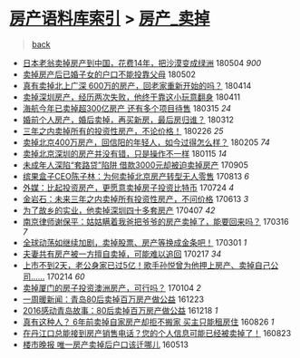 [房产语料库索引](../../README.md)  > [房产_卖掉](房产_卖掉.md)
====
> [back](../README.md)

- [日本老翁卖掉房产到中国，花费14年，把沙漠变成绿洲](http://jkwz.applinzi.com/ittc/7099280502123136007.html#%E6%97%A5%E6%9C%AC%E8%80%81%E7%BF%81%E5%8D%96%E6%8E%89%E6%88%BF%E4%BA%A7%E5%88%B0%E4%B8%AD%E5%9B%BD%EF%BC%8C%E8%8A%B1%E8%B4%B914%E5%B9%B4%EF%BC%8C%E6%8A%8A%E6%B2%99%E6%BC%A0%E5%8F%98%E6%88%90%E7%BB%BF%E6%B4%B2) 180504 *900* 
- [卖掉房产后已婚子女的户口不能投靠父母](http://jkwz.applinzi.com/ittc/7098441597878535184.html#%E5%8D%96%E6%8E%89%E6%88%BF%E4%BA%A7%E5%90%8E%E5%B7%B2%E5%A9%9A%E5%AD%90%E5%A5%B3%E7%9A%84%E6%88%B7%E5%8F%A3%E4%B8%8D%E8%83%BD%E6%8A%95%E9%9D%A0%E7%88%B6%E6%AF%8D) 180502  
- [真有卖掉北上广深 600万的房产，回老家重新开始的吗？](http://jkwz.applinzi.com/ittc/7091740857193726982.html#%E7%9C%9F%E6%9C%89%E5%8D%96%E6%8E%89%E5%8C%97%E4%B8%8A%E5%B9%BF%E6%B7%B1+600%E4%B8%87%E7%9A%84%E6%88%BF%E4%BA%A7%EF%BC%8C%E5%9B%9E%E8%80%81%E5%AE%B6%E9%87%8D%E6%96%B0%E5%BC%80%E5%A7%8B%E7%9A%84%E5%90%97%EF%BC%9F) 180414  
- [卖掉深圳房产，经历两次失败，他终于靠这小玩意翻身](http://jkwz.applinzi.com/ittc/7090767055353807889.html#%E5%8D%96%E6%8E%89%E6%B7%B1%E5%9C%B3%E6%88%BF%E4%BA%A7%EF%BC%8C%E7%BB%8F%E5%8E%86%E4%B8%A4%E6%AC%A1%E5%A4%B1%E8%B4%A5%EF%BC%8C%E4%BB%96%E7%BB%88%E4%BA%8E%E9%9D%A0%E8%BF%99%E5%B0%8F%E7%8E%A9%E6%84%8F%E7%BF%BB%E8%BA%AB) 180411  
- [海航今年已卖掉超300亿房产 还有多个项目待售](http://jkwz.applinzi.com/ittc/7080626285481296903.html#%E6%B5%B7%E8%88%AA%E4%BB%8A%E5%B9%B4%E5%B7%B2%E5%8D%96%E6%8E%89%E8%B6%85300%E4%BA%BF%E6%88%BF%E4%BA%A7+%E8%BF%98%E6%9C%89%E5%A4%9A%E4%B8%AA%E9%A1%B9%E7%9B%AE%E5%BE%85%E5%94%AE) 180315 *24* 
- [婚前个人房产，婚后卖掉，再买新房，最后房归谁？](http://jkwz.applinzi.com/ittc/7079540814219052049.html#%E5%A9%9A%E5%89%8D%E4%B8%AA%E4%BA%BA%E6%88%BF%E4%BA%A7%EF%BC%8C%E5%A9%9A%E5%90%8E%E5%8D%96%E6%8E%89%EF%BC%8C%E5%86%8D%E4%B9%B0%E6%96%B0%E6%88%BF%EF%BC%8C%E6%9C%80%E5%90%8E%E6%88%BF%E5%BD%92%E8%B0%81%EF%BC%9F) 180312  
- [三年之内卖掉所有的投资性房产，不论价格！](http://jkwz.applinzi.com/ittc/7074334041052808198.html#%E4%B8%89%E5%B9%B4%E4%B9%8B%E5%86%85%E5%8D%96%E6%8E%89%E6%89%80%E6%9C%89%E7%9A%84%E6%8A%95%E8%B5%84%E6%80%A7%E6%88%BF%E4%BA%A7%EF%BC%8C%E4%B8%8D%E8%AE%BA%E4%BB%B7%E6%A0%BC%EF%BC%81) 180226 *25* 
- [卖掉北京400万房产，回信阳的年轻人，如今过得怎么样？](http://jkwz.applinzi.com/ittc/7066641606168282123.html#%E5%8D%96%E6%8E%89%E5%8C%97%E4%BA%AC400%E4%B8%87%E6%88%BF%E4%BA%A7%EF%BC%8C%E5%9B%9E%E4%BF%A1%E9%98%B3%E7%9A%84%E5%B9%B4%E8%BD%BB%E4%BA%BA%EF%BC%8C%E5%A6%82%E4%BB%8A%E8%BF%87%E5%BE%97%E6%80%8E%E4%B9%88%E6%A0%B7%EF%BC%9F) 180205 *74* 
- [卖掉北京深圳的房产并没有错，只是操作不一样](http://jkwz.applinzi.com/ittc/7058852864670041099.html#%E5%8D%96%E6%8E%89%E5%8C%97%E4%BA%AC%E6%B7%B1%E5%9C%B3%E7%9A%84%E6%88%BF%E4%BA%A7%E5%B9%B6%E6%B2%A1%E6%9C%89%E9%94%99%EF%BC%8C%E5%8F%AA%E6%98%AF%E6%93%8D%E4%BD%9C%E4%B8%8D%E4%B8%80%E6%A0%B7) 180115 *14* 
- [未成年人深陷“套路贷”陷阱 借款3000元却被迫卖掉房产](http://jkwz.applinzi.com/ittc/7009826214158795793.html#%E6%9C%AA%E6%88%90%E5%B9%B4%E4%BA%BA%E6%B7%B1%E9%99%B7%E2%80%9C%E5%A5%97%E8%B7%AF%E8%B4%B7%E2%80%9D%E9%99%B7%E9%98%B1+%E5%80%9F%E6%AC%BE3000%E5%85%83%E5%8D%B4%E8%A2%AB%E8%BF%AB%E5%8D%96%E6%8E%89%E6%88%BF%E4%BA%A7) 170905  
- [缤果盒子CEO陈子林：为何卖掉北京房产转型无人零售](http://jkwz.applinzi.com/ittc/7001202813177447440.html#%E7%BC%A4%E6%9E%9C%E7%9B%92%E5%AD%90CEO%E9%99%88%E5%AD%90%E6%9E%97%EF%BC%9A%E4%B8%BA%E4%BD%95%E5%8D%96%E6%8E%89%E5%8C%97%E4%BA%AC%E6%88%BF%E4%BA%A7%E8%BD%AC%E5%9E%8B%E6%97%A0%E4%BA%BA%E9%9B%B6%E5%94%AE) 170813 *6* 
- [外媒：比起投资房产，更愿意卖掉房子投资比特币](http://jkwz.applinzi.com/ittc/6993920855745496080.html#%E5%A4%96%E5%AA%92%EF%BC%9A%E6%AF%94%E8%B5%B7%E6%8A%95%E8%B5%84%E6%88%BF%E4%BA%A7%EF%BC%8C%E6%9B%B4%E6%84%BF%E6%84%8F%E5%8D%96%E6%8E%89%E6%88%BF%E5%AD%90%E6%8A%95%E8%B5%84%E6%AF%94%E7%89%B9%E5%B8%81) 170724 *4* 
- [金岩石：未来三年之内卖掉所有投资性房产，不问价格](http://jkwz.applinzi.com/ittc/6978387031305503748.html#%E9%87%91%E5%B2%A9%E7%9F%B3%EF%BC%9A%E6%9C%AA%E6%9D%A5%E4%B8%89%E5%B9%B4%E4%B9%8B%E5%86%85%E5%8D%96%E6%8E%89%E6%89%80%E6%9C%89%E6%8A%95%E8%B5%84%E6%80%A7%E6%88%BF%E4%BA%A7%EF%BC%8C%E4%B8%8D%E9%97%AE%E4%BB%B7%E6%A0%BC) 170613 *3* 
- [为了故乡的实业，他卖掉深圳四十多套房产](http://jkwz.applinzi.com/ittc/6953627335021560837.html#%E4%B8%BA%E4%BA%86%E6%95%85%E4%B9%A1%E7%9A%84%E5%AE%9E%E4%B8%9A%EF%BC%8C%E4%BB%96%E5%8D%96%E6%8E%89%E6%B7%B1%E5%9C%B3%E5%9B%9B%E5%8D%81%E5%A4%9A%E5%A5%97%E6%88%BF%E4%BA%A7) 170407 *42* 
- [南京律师谢保平：姑姑瞒着我爸把爷爷的房产卖掉了，能要回来吗？](http://jkwz.applinzi.com/ittc/6945575353052562437.html#%E5%8D%97%E4%BA%AC%E5%BE%8B%E5%B8%88%E8%B0%A2%E4%BF%9D%E5%B9%B3%EF%BC%9A%E5%A7%91%E5%A7%91%E7%9E%92%E7%9D%80%E6%88%91%E7%88%B8%E6%8A%8A%E7%88%B7%E7%88%B7%E7%9A%84%E6%88%BF%E4%BA%A7%E5%8D%96%E6%8E%89%E4%BA%86%EF%BC%8C%E8%83%BD%E8%A6%81%E5%9B%9E%E6%9D%A5%E5%90%97%EF%BC%9F) 170316 *7* 
- [全球动荡如继续加剧，卖掉股票、房产等换成金条吧！](http://jkwz.applinzi.com/ittc/6939681508355998725.html#%E5%85%A8%E7%90%83%E5%8A%A8%E8%8D%A1%E5%A6%82%E7%BB%A7%E7%BB%AD%E5%8A%A0%E5%89%A7%EF%BC%8C%E5%8D%96%E6%8E%89%E8%82%A1%E7%A5%A8%E3%80%81%E6%88%BF%E4%BA%A7%E7%AD%89%E6%8D%A2%E6%88%90%E9%87%91%E6%9D%A1%E5%90%A7%EF%BC%81) 170301 *1* 
- [夫妻共有房产被一方擅自卖掉，可能难以追回](http://jkwz.applinzi.com/ittc/6934909386215654405.html#%E5%A4%AB%E5%A6%BB%E5%85%B1%E6%9C%89%E6%88%BF%E4%BA%A7%E8%A2%AB%E4%B8%80%E6%96%B9%E6%93%85%E8%87%AA%E5%8D%96%E6%8E%89%EF%BC%8C%E5%8F%AF%E8%83%BD%E9%9A%BE%E4%BB%A5%E8%BF%BD%E5%9B%9E) 170217 *34* 
- [上市不到2天，老公身家已过5亿！歌手孙悦曾为他押上房产、卖掉自己公司……](http://jkwz.applinzi.com/ittc/6934483361161806853.html#%E4%B8%8A%E5%B8%82%E4%B8%8D%E5%88%B02%E5%A4%A9%EF%BC%8C%E8%80%81%E5%85%AC%E8%BA%AB%E5%AE%B6%E5%B7%B2%E8%BF%875%E4%BA%BF%EF%BC%81%E6%AD%8C%E6%89%8B%E5%AD%99%E6%82%A6%E6%9B%BE%E4%B8%BA%E4%BB%96%E6%8A%BC%E4%B8%8A%E6%88%BF%E4%BA%A7%E3%80%81%E5%8D%96%E6%8E%89%E8%87%AA%E5%B7%B1%E5%85%AC%E5%8F%B8%E2%80%A6%E2%80%A6) 170214 *60* 
- [卖掉厦门的房子投资澳洲房产，可行吗？](http://jkwz.applinzi.com/ittc/6919204917863777284.html#%E5%8D%96%E6%8E%89%E5%8E%A6%E9%97%A8%E7%9A%84%E6%88%BF%E5%AD%90%E6%8A%95%E8%B5%84%E6%BE%B3%E6%B4%B2%E6%88%BF%E4%BA%A7%EF%BC%8C%E5%8F%AF%E8%A1%8C%E5%90%97%EF%BC%9F) 170104 *2* 
- [一周暖新闻：青岛80后卖掉百万房产做公益](http://jkwz.applinzi.com/ittc/6914808069791155205.html#%E4%B8%80%E5%91%A8%E6%9A%96%E6%96%B0%E9%97%BB%EF%BC%9A%E9%9D%92%E5%B2%9B80%E5%90%8E%E5%8D%96%E6%8E%89%E7%99%BE%E4%B8%87%E6%88%BF%E4%BA%A7%E5%81%9A%E5%85%AC%E7%9B%8A) 161223  
- [2016感动青岛故事：80后卖掉百万房产做公益](http://jkwz.applinzi.com/ittc/6912871252586136580.html#2016%E6%84%9F%E5%8A%A8%E9%9D%92%E5%B2%9B%E6%95%85%E4%BA%8B%EF%BC%9A80%E5%90%8E%E5%8D%96%E6%8E%89%E7%99%BE%E4%B8%87%E6%88%BF%E4%BA%A7%E5%81%9A%E5%85%AC%E7%9B%8A) 161218 *1* 
- [真有这种人？ 6年前卖掉自家房产却拒不搬家 买主只能租房住](http://jkwz.applinzi.com/ittc/6870571799607247877.html#%E7%9C%9F%E6%9C%89%E8%BF%99%E7%A7%8D%E4%BA%BA%EF%BC%9F+6%E5%B9%B4%E5%89%8D%E5%8D%96%E6%8E%89%E8%87%AA%E5%AE%B6%E6%88%BF%E4%BA%A7%E5%8D%B4%E6%8B%92%E4%B8%8D%E6%90%AC%E5%AE%B6+%E4%B9%B0%E4%B8%BB%E5%8F%AA%E8%83%BD%E7%A7%9F%E6%88%BF%E4%BD%8F) 160826 *1* 
- [在丹江口总能接到房产销售电话？您的个人信息可能已经被卖掉了！](http://jkwz.applinzi.com/ittc/6869591233982366724.html#%E5%9C%A8%E4%B8%B9%E6%B1%9F%E5%8F%A3%E6%80%BB%E8%83%BD%E6%8E%A5%E5%88%B0%E6%88%BF%E4%BA%A7%E9%94%80%E5%94%AE%E7%94%B5%E8%AF%9D%EF%BC%9F%E6%82%A8%E7%9A%84%E4%B8%AA%E4%BA%BA%E4%BF%A1%E6%81%AF%E5%8F%AF%E8%83%BD%E5%B7%B2%E7%BB%8F%E8%A2%AB%E5%8D%96%E6%8E%89%E4%BA%86%EF%BC%81) 160823  
- [楼市晚报 唯一房产卖掉后户口该迁哪儿](http://jkwz.applinzi.com/ittc/6831757365351023620.html#%E6%A5%BC%E5%B8%82%E6%99%9A%E6%8A%A5+%E5%94%AF%E4%B8%80%E6%88%BF%E4%BA%A7%E5%8D%96%E6%8E%89%E5%90%8E%E6%88%B7%E5%8F%A3%E8%AF%A5%E8%BF%81%E5%93%AA%E5%84%BF) 160513  
